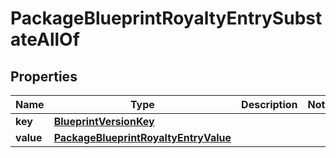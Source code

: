 

# PackageBlueprintRoyaltyEntrySubstateAllOf


## Properties

| Name | Type | Description | Notes |
|------------ | ------------- | ------------- | -------------|
|**key** | [**BlueprintVersionKey**](BlueprintVersionKey.md) |  |  |
|**value** | [**PackageBlueprintRoyaltyEntryValue**](PackageBlueprintRoyaltyEntryValue.md) |  |  |




